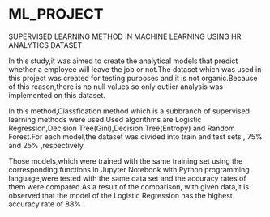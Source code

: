 # ML_PROJECT
SUPERVISED LEARNING METHOD IN MACHINE LEARNING USING HR ANALYTICS DATASET

In this study,it was aimed to create the analytical models that predict whether a
employee will leave the job or not.The dataset which was used in this project was
created for testing purposes and it is not organic.Because of this reason,there is no null values so only outlier analysis was implemented on this dataset.

In this method,Classfication method which is a subbranch of supervised
learning methods were used.Used algorithms are Logistic Regression,Decision
Tree(Gini),Decision Tree(Entropy) and Random Forest.For each model,the dataset
was divided into train and test sets , 75% and 25% ,respectively.

Those models,which were trained with the same training set using the corresponding functions in Jupyter Notebook with Python programming language,were tested with the same data set and the accuracy rates of them were compared.As a result of the comparison, with given data,it is observed that the model of the Logistic Regression has the highest accuracy rate of 88% .
